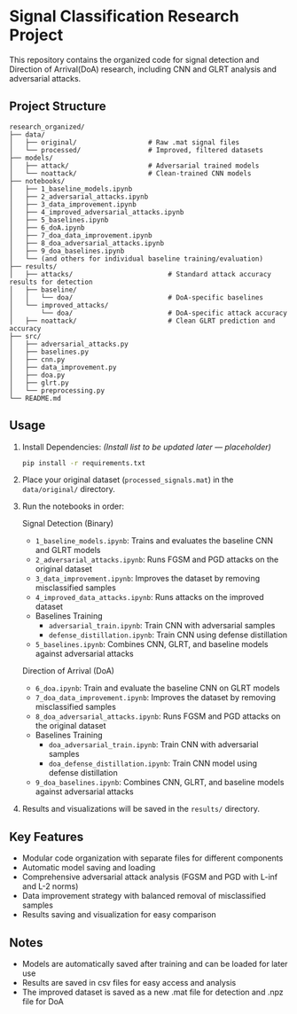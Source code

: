 # Signal Classification Research Project

This repository contains the organized code for signal detection and Direction of Arrival(DoA) research, including CNN and GLRT analysis and adversarial attacks.

## Project Structure

```
research_organized/
├── data/
│   ├── original/                  # Raw .mat signal files
│   └── processed/                 # Improved, filtered datasets
├── models/
│   ├── attack/                    # Adversarial trained models
│   └── noattack/                  # Clean-trained CNN models
├── notebooks/
│   ├── 1_baseline_models.ipynb
│   ├── 2_adversarial_attacks.ipynb
│   ├── 3_data_improvement.ipynb
│   ├── 4_improved_adversarial_attacks.ipynb
│   ├── 5_baselines.ipynb
│   ├── 6_doA.ipynb
│   ├── 7_doa_data_improvement.ipynb
│   ├── 8_doa_adversarial_attacks.ipynb
│   ├── 9_doa_baselines.ipynb
│   └── (and others for individual baseline training/evaluation)
├── results/
│   ├── attacks/                        # Standard attack accuracy results for detection
│   ├── baseline/
│   │   └── doa/                        # DoA-specific baselines
│   └── improved_attacks/
│       └── doa/                        # DoA-specific attack accuracy
│   ├── noattack/                       # Clean GLRT prediction and accuracy
├── src/
│   ├── adversarial_attacks.py
│   ├── baselines.py
│   ├── cnn.py
│   ├── data_improvement.py
│   ├── doa.py
│   ├── glrt.py
│   └── preprocessing.py
└── README.md
```

## Usage

1. Install Dependencies:
   *(Install list to be updated later — placeholder)*  
   ```bash
   pip install -r requirements.txt
   ```

2. Place your original dataset (`processed_signals.mat`) in the `data/original/` directory.

3. Run the notebooks in order:

   Signal Detection (Binary)
   - `1_baseline_models.ipynb`: Trains and evaluates the baseline CNN and GLRT models  
   - `2_adversarial_attacks.ipynb`: Runs FGSM and PGD attacks on the original dataset  
   - `3_data_improvement.ipynb`: Improves the dataset by removing misclassified samples  
   - `4_improved_data_attacks.ipynb`: Runs attacks on the improved dataset  
   - Baselines Training
     - `adversarial_train.ipynb`: Train CNN with adversarial samples  
     - `defense_distillation.ipynb`: Train CNN using defense distillation  
   - `5_baselines.ipynb`: Combines CNN, GLRT, and baseline models against adversarial attacks  

   Direction of Arrival (DoA)
   - `6_doa.ipynb`: Train and evaluate the baseline CNN on GLRT models  
   - `7_doa_data_improvement.ipynb`: Improves the dataset by removing misclassified samples  
   - `8_doa_adversarial_attacks.ipynb`: Runs FGSM and PGD attacks on the original dataset  
   - Baselines Training
     - `doa_adversarial_train.ipynb`: Train CNN with adversarial samples  
     - `doa_defense_distillation.ipynb`: Train CNN model using defense distillation  
   - `9_doa_baselines.ipynb`: Combines CNN, GLRT, and baseline models against adversarial attacks

4. Results and visualizations will be saved in the `results/` directory.

## Key Features

- Modular code organization with separate files for different components
- Automatic model saving and loading
- Comprehensive adversarial attack analysis (FGSM and PGD with L-inf and L-2 norms)
- Data improvement strategy with balanced removal of misclassified samples
- Results saving and visualization for easy comparison

## Notes

- Models are automatically saved after training and can be loaded for later use
- Results are saved in csv files for easy access and analysis
- The improved dataset is saved as a new .mat file for detection and .npz file for DoA 